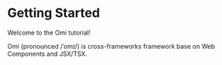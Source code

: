 # Getting Started

Welcome to the Omi tutorial!

Omi (pronounced /ˈomɪ/) is cross-frameworks framework base on Web Components and JSX/TSX.